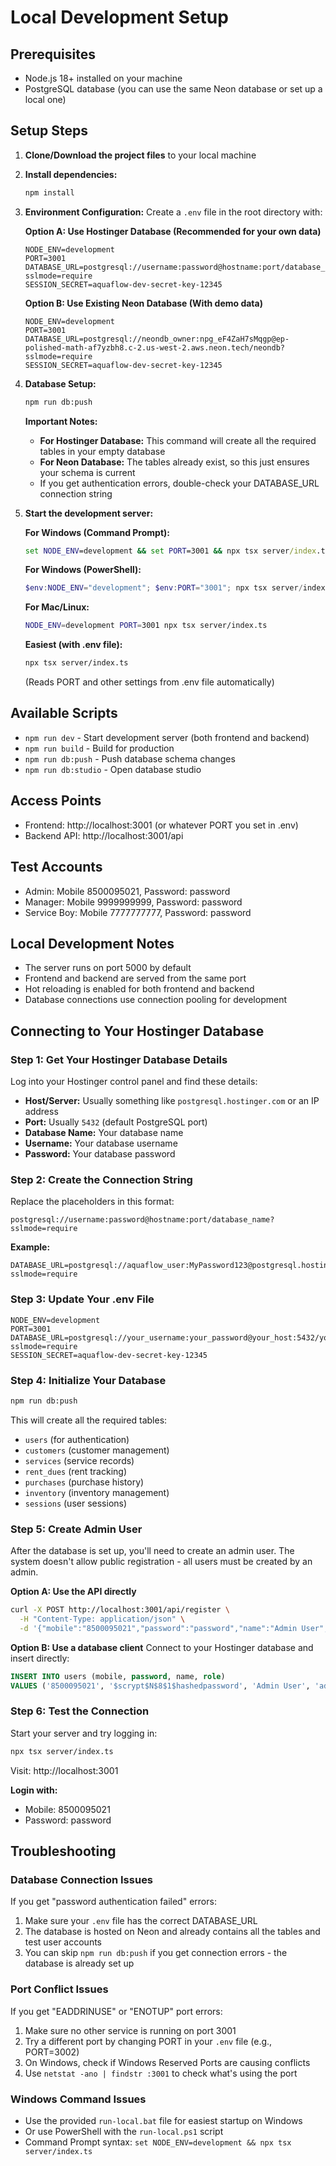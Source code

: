 # Local Development Setup

## Prerequisites
- Node.js 18+ installed on your machine
- PostgreSQL database (you can use the same Neon database or set up a local one)

## Setup Steps

1. **Clone/Download the project files** to your local machine

2. **Install dependencies:**
   ```bash
   npm install
   ```

3. **Environment Configuration:**
   Create a `.env` file in the root directory with:
   
   **Option A: Use Hostinger Database (Recommended for your own data)**
   ```env
   NODE_ENV=development
   PORT=3001
   DATABASE_URL=postgresql://username:password@hostname:port/database_name?sslmode=require
   SESSION_SECRET=aquaflow-dev-secret-key-12345
   ```
   
   **Option B: Use Existing Neon Database (With demo data)**
   ```env
   NODE_ENV=development
   PORT=3001
   DATABASE_URL=postgresql://neondb_owner:npg_eF4ZaH7sMqgp@ep-polished-math-af7yzbh8.c-2.us-west-2.aws.neon.tech/neondb?sslmode=require
   SESSION_SECRET=aquaflow-dev-secret-key-12345
   ```

4. **Database Setup:**
   ```bash
   npm run db:push
   ```
   
   **Important Notes:**
   - **For Hostinger Database:** This command will create all the required tables in your empty database
   - **For Neon Database:** The tables already exist, so this just ensures your schema is current
   - If you get authentication errors, double-check your DATABASE_URL connection string

5. **Start the development server:**
   
   **For Windows (Command Prompt):**
   ```cmd
   set NODE_ENV=development && set PORT=3001 && npx tsx server/index.ts
   ```
   
   **For Windows (PowerShell):**
   ```powershell
   $env:NODE_ENV="development"; $env:PORT="3001"; npx tsx server/index.ts
   ```
   
   **For Mac/Linux:**
   ```bash
   NODE_ENV=development PORT=3001 npx tsx server/index.ts
   ```
   
   **Easiest (with .env file):**
   ```bash
   npx tsx server/index.ts
   ```
   (Reads PORT and other settings from .env file automatically)

## Available Scripts
- `npm run dev` - Start development server (both frontend and backend)
- `npm run build` - Build for production
- `npm run db:push` - Push database schema changes
- `npm run db:studio` - Open database studio

## Access Points
- Frontend: http://localhost:3001 (or whatever PORT you set in .env)
- Backend API: http://localhost:3001/api

## Test Accounts
- Admin: Mobile 8500095021, Password: password
- Manager: Mobile 9999999999, Password: password  
- Service Boy: Mobile 7777777777, Password: password

## Local Development Notes
- The server runs on port 5000 by default
- Frontend and backend are served from the same port
- Hot reloading is enabled for both frontend and backend
- Database connections use connection pooling for development

## Connecting to Your Hostinger Database

### Step 1: Get Your Hostinger Database Details
Log into your Hostinger control panel and find these details:
- **Host/Server:** Usually something like `postgresql.hostinger.com` or an IP address
- **Port:** Usually `5432` (default PostgreSQL port)
- **Database Name:** Your database name
- **Username:** Your database username
- **Password:** Your database password

### Step 2: Create the Connection String
Replace the placeholders in this format:
```
postgresql://username:password@hostname:port/database_name?sslmode=require
```

**Example:**
```
DATABASE_URL=postgresql://aquaflow_user:MyPassword123@postgresql.hostinger.com:5432/aquaflow_db?sslmode=require
```

### Step 3: Update Your .env File
```env
NODE_ENV=development
PORT=3001
DATABASE_URL=postgresql://your_username:your_password@your_host:5432/your_database?sslmode=require
SESSION_SECRET=aquaflow-dev-secret-key-12345
```

### Step 4: Initialize Your Database
```bash
npm run db:push
```

This will create all the required tables:
- `users` (for authentication)
- `customers` (customer management)
- `services` (service records)
- `rent_dues` (rent tracking)
- `purchases` (purchase history)
- `inventory` (inventory management)
- `sessions` (user sessions)

### Step 5: Create Admin User
After the database is set up, you'll need to create an admin user. The system doesn't allow public registration - all users must be created by an admin.

**Option A: Use the API directly**
```bash
curl -X POST http://localhost:3001/api/register \
  -H "Content-Type: application/json" \
  -d '{"mobile":"8500095021","password":"password","name":"Admin User","role":"admin"}'
```

**Option B: Use a database client**
Connect to your Hostinger database and insert directly:
```sql
INSERT INTO users (mobile, password, name, role) 
VALUES ('8500095021', '$scrypt$N$8$1$hashedpassword', 'Admin User', 'admin');
```

### Step 6: Test the Connection
Start your server and try logging in:
```bash
npx tsx server/index.ts
```
Visit: http://localhost:3001

**Login with:**
- Mobile: 8500095021
- Password: password

## Troubleshooting

### Database Connection Issues
If you get "password authentication failed" errors:
1. Make sure your `.env` file has the correct DATABASE_URL
2. The database is hosted on Neon and already contains all the tables and test user accounts
3. You can skip `npm run db:push` if you get connection errors - the database is already set up

### Port Conflict Issues
If you get "EADDRINUSE" or "ENOTUP" port errors:
1. Make sure no other service is running on port 3001
2. Try a different port by changing PORT in your `.env` file (e.g., PORT=3002)
3. On Windows, check if Windows Reserved Ports are causing conflicts
4. Use `netstat -ano | findstr :3001` to check what's using the port

### Windows Command Issues
- Use the provided `run-local.bat` file for easiest startup on Windows
- Or use PowerShell with the `run-local.ps1` script
- Command Prompt syntax: `set NODE_ENV=development && npx tsx server/index.ts`